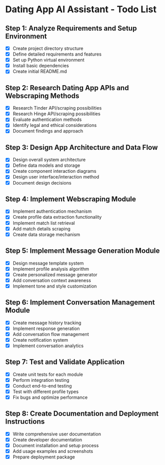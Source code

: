 # Dating App AI Assistant - Todo List

## Step 1: Analyze Requirements and Setup Environment
- [x] Create project directory structure
- [x] Define detailed requirements and features
- [x] Set up Python virtual environment
- [x] Install basic dependencies
- [x] Create initial README.md

## Step 2: Research Dating App APIs and Webscraping Methods
- [x] Research Tinder API/scraping possibilities
- [x] Research Hinge API/scraping possibilities
- [x] Evaluate authentication methods
- [x] Identify legal and ethical considerations
- [x] Document findings and approach

## Step 3: Design App Architecture and Data Flow
- [x] Design overall system architecture
- [x] Define data models and storage
- [x] Create component interaction diagrams
- [x] Design user interface/interaction method
- [x] Document design decisions

## Step 4: Implement Webscraping Module
- [x] Implement authentication mechanism
- [x] Create profile data extraction functionality
- [x] Implement match list retrieval
- [x] Add match details scraping
- [x] Create data storage mechanism

## Step 5: Implement Message Generation Module
- [x] Design message template system
- [x] Implement profile analysis algorithm
- [x] Create personalized message generator
- [x] Add conversation context awareness
- [x] Implement tone and style customization

## Step 6: Implement Conversation Management Module
- [x] Create message history tracking
- [x] Implement response generation
- [x] Add conversation flow management
- [x] Create notification system
- [x] Implement conversation analytics

## Step 7: Test and Validate Application
- [x] Create unit tests for each module
- [x] Perform integration testing
- [x] Conduct end-to-end testing
- [x] Test with different profile types
- [x] Fix bugs and optimize performance

## Step 8: Create Documentation and Deployment Instructions
- [x] Write comprehensive user documentation
- [x] Create developer documentation
- [x] Document installation and setup process
- [x] Add usage examples and screenshots
- [x] Prepare deployment package
